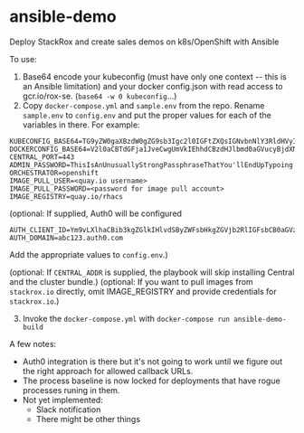 # ansible-demo

Deploy StackRox and create sales demos on k8s/OpenShift with Ansible

To use:

1. Base64 encode your kubeconfig (must have only one context -- this is an Ansible limitation) and your docker config.json with read access to gcr.io/rox-se.  (`base64 -w 0 kubeconfig`...)
2. Copy `docker-compose.yml` and `sample.env` from the repo.  Rename `sample.env` to `config.env` and put the proper values for each of the variables in there.  For example:

```
KUBECONFIG_BASE64=TG9yZW0gaXBzdW0gZG9sb3Igc2l0IGFtZXQsIGNvbnNlY3RldHVyIGFkaXBpc2NpbmcgZWxpdC4gVml2YW11cyBmYWNpbGlzaXMgZWxlaWZlbmQgZWxlbWVudHVtLiBBbGlxdWFtIHVsbGFtY29ycGVyIHJpc3VzIGxvcmVtLCBuZWMgYXVjdG9yLgo=
DOCKERCONFIG_BASE64=V2l0aCBTdGFja1JveCwgUmVkIEhhdCBzdHJlbmd0aGVucyBjdXN0b21lcnPigJkgYWJpbGl0eSB0byBidWlsZCwgZGVwbG95IGFuZCBydW4gYXBwbGljYXRpb25zIG1vcmUgc2VjdXJlbHkgYWNyb3NzIHRoZSBvcGVuIGh5YnJpZCBjbG91ZAo=
CENTRAL_PORT=443
ADMIN_PASSWORD=ThisIsAnUnusuallyStrongPassphraseThatYou'llEndUpTypoing
ORCHESTRATOR=openshift
IMAGE_PULL_USER=<quay.io username>
IMAGE_PULL_PASSWORD=<password for image pull account>
IMAGE_REGISTRY=quay.io/rhacs
```

(optional:  If supplied, Auth0 will be configured

```
AUTH_CLIENT_ID=Ym9vLXlhaCBib3kgZGlkIHlvdSByZWFsbHkgZGVjb2RlIGFsbCB0aGVzZT8K
AUTH_DOMAIN=abc123.auth0.com
```

Add the appropriate values to `config.env`.)


(optional:  If `CENTRAL_ADDR` is supplied, the playbook will skip installing Central and the cluster bundle.)
(optional:  If you want to pull images from `stackrox.io` directly, omit IMAGE_REGISTRY and provide credentials for `stackrox.io`.)

3. Invoke the `docker-compose.yml` with `docker-compose run ansible-demo-build`

A few notes:

* Auth0 integration is there but it's not going to work until we figure out the right approach for allowed callback URLs.
* The process baseline is now locked for deployments that have rogue processes runing in them.
* Not yet implemented:
  - Slack notification
  - There might be other things
